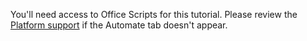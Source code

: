 You'll need access to Office Scripts for this tutorial. Please review the [Platform support](/office/dev/scripts/testing/platform-limits#platform-support) if the Automate tab doesn't appear.